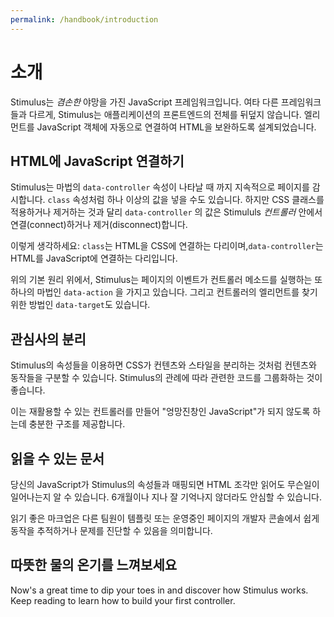 ```yaml
---
permalink: /handbook/introduction
---
```


# 소개

<!-- Stimulus is a JavaScript framework with _modest_ ambitions. Unlike other frameworks, Stimulus doesn't take over your application's entire front-end. Rather, it's designed to augment your HTML by connecting elements to JavaScript objects automatically. -->

Stimulus는 _겸손한_ 야망을 가진 JavaScript 프레임워크입니다. 여타 다른 프레임워크들과 다르게, Stimulus는 애플리케이션의 프론트엔드의 전체를 뒤덮지 않습니다. 엘리먼트를 JavaScript 객체에 자동으로 연결하여 HTML을 보완하도록 설계되었습니다.

## HTML에 JavaScript 연결하기

<!-- Stimulus works by continuously monitoring the page, waiting for the magic `data-controller` attribute to appear. Like the `class` attribute, you can put more than one value inside it. But instead of applying or removing CSS class names, `data-controller` values connect and disconnect Stimulus _controllers_. -->

Stimulus는 마법의 `data-controller` 속성이 나타날 때 까지 지속적으로 페이지를 감시합니다. `class` 속성처럼 하나 이상의 값을 넣을 수도 있습니다. 하지만 CSS 클래스를 적용하거나 제거하는 것과 달리 `data-controller` 의 값은 Stimululs _컨트롤러_ 안에서 연결(connect)하거나 제거(disconnect)합니다.

<!-- Think of it like this: in the same way that `class` is a bridge connecting HTML to CSS, `data-controller` is a bridge from HTML to JavaScript. -->

이렇게 생각하세요: `class`는 HTML을 CSS에 연결하는 다리이며,`data-controller`는 HTML를 JavaScript에 연결하는 다리입니다.

<!-- On top of this foundation, Stimulus adds the magic `data-action` attribute, which describes how events on the page should trigger controller methods, and the magic `data-target` attribute, which gives you a handle for finding elements in the controller's scope. -->

위의 기본 원리 위에서, Stimulus는 페이지의 이벤트가 컨트롤러 메소드를 실행하는 또 하나의 마법인 `data-action` 을 가지고 있습니다. 그리고 컨트롤러의 엘리먼트를 찾기 위한 방법인 `data-target`도 있습니다.

## 관심사의 분리

<!-- Stimulus' magic attributes let you cleanly separate content from behavior in the same way you already separate content from presentation with CSS. Plus, Stimulus' conventions naturally encourage you to group related code by name. -->

Stimulus의 속성들을 이용하면 CSS가 컨텐츠와 스타일을 분리하는 것처럼 컨텐츠와 동작들을 구분할 수 있습니다. Stimulus의 관례에 따라 관련한 코드를 그룹화하는 것이 좋습니다.

<!-- This arrangement helps you build reusable, trait-like controllers, giving you just enough structure to keep your code from devolving into "JavaScript soup." -->

이는 재활용할 수 있는 컨트롤러를 만들어 "엉망진창인 JavaScript"가 되지 않도록 하는데 충분한 구조를 제공합니다.

## 읽을 수 있는 문서

<!-- When your JavaScript behavior is mapped out in magic attributes, you can _read_ a fragment of HTML and know what's going on. That's a welcome relief when you return to a template six months later and don't recall exactly how things fit together. -->

당신의 JavaScript가 Stimulus의 속성들과 매핑되면 HTML 조각만 읽어도 무슨일이 일어나는지 알 수 있습니다. 6개월이나 지나 잘 기억나지 않더라도 안심할 수 있습니다.

<!-- Readable markup also means that others on your team can easily look at templates—or even the developer console on a production page—to quickly trace behavior or diagnose an issue. -->

읽기 좋은 마크업은 다른 팀원이 템플릿 또는 운영중인 페이지의 개발자 콘솔에서 쉽게 동작을 추적하거나 문제를 진단할 수 있음을 의미합니다.

## 따뜻한 물의 온기를 느껴보세요

Now's a great time to dip your toes in and discover how Stimulus works. Keep reading to learn how to build your first controller.
